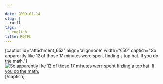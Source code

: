 ```yaml
---

date: 2009-01-14
slug: |
  rotfl
tags:
 - english
title: ROTFL
---
```


\[caption id="attachment_652" align="alignnone" width="650" caption="So
apparently like 12 of those 17 minutes were spent finding a top hat. If
you do the math."\][![So apparently like 12 of those 17 minutes were
spent finding a top hat. If you do the
math.](http://www.ogmaciel.com/wp-content/uploads/2009/01/95.gif)](http://www.daisyowl.com/comic/2009-01-14)\[/caption\]
